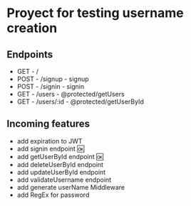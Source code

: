 # Proyect for testing username creation

## Endpoints

- GET - /
- POST - /signup - signup
- POST - /signin - signin
- GET - /users - @protected/getUsers
- GET - /users/:id - @protected/getUserById

## Incoming features

- add expiration to JWT
- add signin endpoint 🆗
- add getUserById endpoint 🆗
- add deleteUserById endpoint
- add updateUserById endpoint
- add validateUsername endpoint
- add generate userName Middleware
- add RegEx for password
